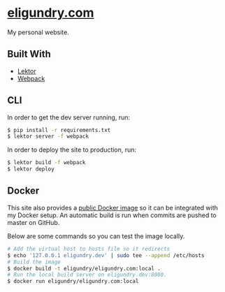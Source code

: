# [eligundry.com](https://eligundry.com)

My personal website.

## Built With

* [Lektor](https://www.getlektor.com/)
* [Webpack](https://webpack.github.io/)

## CLI

In order to get the dev server running, run:

```sh
$ pip install -r requirements.txt
$ lektor server -f webpack
```

In order to deploy the site to production, run:

```sh
$ lektor build -f webpack
$ lektor deploy
```

## Docker

This site also provides a [public Docker image][1] so it can be integrated with my
Docker setup. An automatic build is run when commits are pushed to master on
GitHub.

Below are some commands so you can test the image locally.

```sh
# Add the virtual host to hosts file so it redirects
$ echo '127.0.0.1 eligundry.dev' | sudo tee --append /etc/hosts
# Build the image
$ docker build -t eligundry/eligundry.com:local .
# Run the local build server on eligundry.dev:8080.
$ docker run eligundry/eligundry.com:local
```

[1]: https://hub.docker.com/r/eligundry/eligundry.com/
